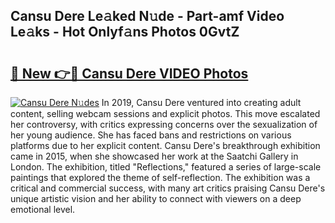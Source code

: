 ## Cansu Dere Le𝚊ked N𝚞de - Part-amf Video Le𝚊ks - Hot Onlyf𝚊ns Photos 0GvtZ

# <h2><a href="http://ab99944.deff.icu/?id=Cansu+Dere">🔗 New 👉🔴 Cansu Dere VIDEO Photos</a></h2>

[![Cansu Dere N𝚞des](https://i.imgur.com/rIISA9y.gif)](http://ab99944.deff.icu/?id=Cansu+Dere)
In 2019, Cansu Dere ventured into creating adult content, selling webcam sessions and explicit photos. This move escalated her controversy, with critics expressing concerns over the sexualization of her young audience. She has faced bans and restrictions on various platforms due to her explicit content. Cansu Dere's breakthrough exhibition came in 2015, when she showcased her work at the Saatchi Gallery in London. The exhibition, titled "Reflections," featured a series of large-scale paintings that explored the theme of self-reflection. The exhibition was a critical and commercial success, with many art critics praising Cansu Dere's unique artistic vision and her ability to connect with viewers on a deep emotional level.
